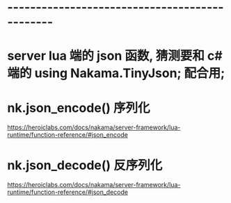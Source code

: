 

# ---------------------------------------------- #
# server lua 端的 json 函数, 猜测要和 c# 端的 using Nakama.TinyJson; 配合用;


# nk.json_encode()    序列化
https://heroiclabs.com/docs/nakama/server-framework/lua-runtime/function-reference/#json_encode


# nk.json_decode()    反序列化
https://heroiclabs.com/docs/nakama/server-framework/lua-runtime/function-reference/#json_decode

























